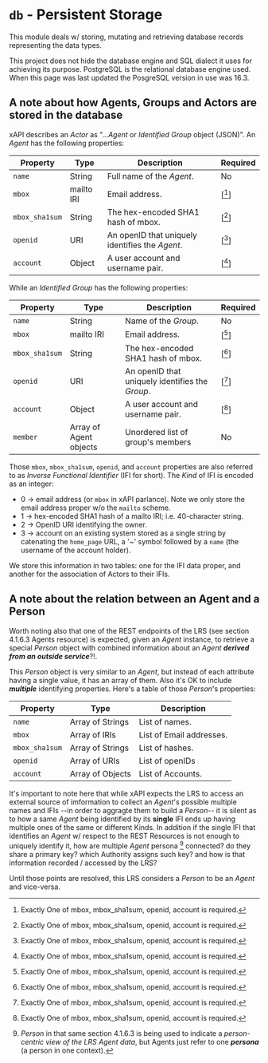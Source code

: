 # `db` - Persistent Storage

This module deals w/ storing, mutating and retrieving database records representing the data types.

This project does not hide the database engine and SQL dialect it uses for achieving its purpose. PostgreSQL is the relational database engine used. When this page was last updated the PosgreSQL version in use was 16.3.

## A note about how Agents, Groups and Actors are stored in the database

xAPI describes an _Actor_ as "..._Agent_ or _Identified Group_ object (JSON)". An _Agent_ has the following properties:

| Property     | Type       | Description                        | Required |
|--------------|------------|------------------------------------|----------|
| `name`         | String     | Full name of the _Agent_.            | No |
| `mbox`         | mailto IRI | Email address.                     | [[^201]] |
| `mbox_sha1sum` | String     | The hex-encoded SHA1 hash of mbox. | [[^201]] |
| `openid`       | URI        | An openID that uniquely identifies the _Agent_. | [[^201]] |
| `account`      | Object     | A user account and username pair.  | [[^201]] |

While an _Identified Group_ has the following properties:

| Property     | Type          | Description                        | Required |
|--------------|---------------|------------------------------------|----------|
| `name`         | String        | Name of the _Group_.                 | No |
| `mbox`         | mailto IRI    | Email address.                     | [[^201]] |
| `mbox_sha1sum` | String        | The hex-encoded SHA1 hash of mbox. | [[^201]] |
| `openid`       | URI           | An openID that uniquely identifies the _Group_. | [[^201]] |
| `account`      | Object        | A user account and username pair.  | [[^201]] |
| `member`       | Array of Agent objects | Unordered list of group's members | No |

Those `mbox`, `mbox_sha1sum`, `openid`, and `account` properties are also referred to as _Inverse Functional Identifier_ (IFI for short). The _Kind_ of IFI is encoded as an integer:
* 0 -> email address (or `mbox` in xAPI parlance). Note we only store the email address proper w/o the `mailto` scheme.
* 1 -> hex-encoded SHA1 hash of a mailto IRI; i.e. 40-character string.
* 2 -> OpenID URI identifying the owner.
* 3 -> account on an existing system stored as a single string by catenating the `home_page` URL, a '~' symbol followed by a `name` (the username of the account holder).

We store this information in two tables: one for the IFI data proper, and another for the association of Actors to their IFIs.

## A note about the relation between an Agent and a Person

Worth noting also that one of the REST endpoints of the LRS (see section 4.1.6.3 Agents resource) is expected, given an _Agent_ instance, to retrieve a special _Person_ object with combined information about an _Agent_ **_derived from an outside service_**?!.

This _Person_ object is very similar to an _Agent_, but instead of each attribute having a single value, it has an array of them. Also it's OK to include **_multiple_** identifying properties. Here's a table of those _Person_'s properties:

| Property     | Type             | Description                     |
|--------------|------------------|---------------------------------|
| `name`         | Array of Strings | List of names.                  |
| `mbox`         | Array of IRIs    | List of Email addresses.        |
| `mbox_sha1sum` | Array of Strings | List of hashes.                 |
| `openid`       | Array of URIs    | List of openIDs                 |
| `account`      | Array of Objects | List of Accounts.               |

It's important to note here that while xAPI expects the LRS to access an external source of imformation to collect an _Agent_'s possible multiple names and IFIs --in order to aggragte them to build a _Person_-- it is silent as to how a same _Agent_ being identified by its **single** IFI ends up having multiple ones of the same or different Kinds. In addition if the single IFI that identifies an _Agent_ w/ respect to the REST Resources is not enough to uniquely identify it, how are multiple _Agent_ persona [^202] connected? do they share a primary key? which Authority assigns such key? and how is that information recorded / accessed by the LRS?

Until those points are resolved, this LRS considers a _Person_ to be an _Agent_ and vice-versa.

[^201]: Exactly One of mbox, mbox_sha1sum, openid, account is required.
[^202]: _Person_ in that same section 4.1.6.3 is being used to indicate a _person-centric view of the LRS Agent data_, but Agents just refer to one **_persona_** (a person in one context).

